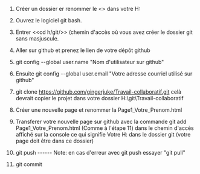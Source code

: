 1. Créer un dossier er renommer le <<git>> dans votre H:

2. Ouvrez le logiciel git bash.

3. Entrer <<cd h/git/>> (chemin d'accès où vous avez créer le dossier git sans masjuscule.

4. Aller sur github et prenez le lien de votre dépôt github

5. git config --global user.name "Nom d'utilisateur sur github"

6. Ensuite git config --global user.email "Votre adresse courriel utilisé sur github"

7. git clone https://github.com/gingerjuke/Travail-collaboratif.git celà devrait copier le projet dans votre dossier 
H:\git\Travail-collaboratif

8. Créer une nouvelle page et renommer la Page1_Votre_Prenom.html

9. Transferer votre nouvelle page sur github avec la commande git add Page1_Votre_Prenom.html (Comme à l'étape 11) dans le chemin d'accès affiché sur la console ce qui signifie Votre H: dans le dossier git (votre page doit être dans ce dossier)

10. git push ------ Note: en cas d'erreur avec git push essayer "git pull"

11. git commit
